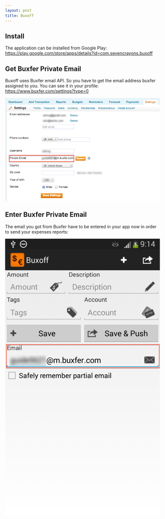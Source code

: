 ```yaml
---
layout: post
title: Buxoff
---
```


## Install

The application can be installed from Google Play:
https://play.google.com/store/apps/details?id=com.sevencrayons.buxoff

## Get Buxfer Private Email

Buxoff uses Buxfer email API. So you have to get the email address
buxfer assigned to you. You can see it in your profile:
https://www.buxfer.com/settings?type=0

![Get Buxfer Private Email](/img/buxoff/get_buxfer_private_email.png "Get Buxfer Private Email")

## Enter Buxfer Private Email

The email you got from Buxfer have to be entered in your app now in order to send
your expenses reports:

![Place to Put Private Email](/img/buxoff/place_to_put_private_email.png "Get Buxfer Private Email")
